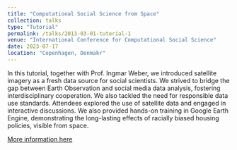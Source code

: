```yaml
---
title: "Computational Social Science from Space"
collection: talks
type: "Tutorial"
permalink: /talks/2013-03-01-tutorial-1
venue: "International Conference for Computational Social Science"
date: 2023-07-17
location: "Copenhagen, Denmakr"
---
```


In this tutorial, together with Prof. Ingmar Weber, we introduced satellite imagery as a fresh data source for social scientists. We strived to bridge the gap between Earth Observation and social media data analysis, fostering interdisciplinary cooperation. We also tackled the need for responsible data use standards. Attendees explored the use of satellite data and engaged in interactive discussions. We also provided hands-on training in Google Earth Engine, demonstrating the long-lasting effects of racially biased housing policies, visible from space.

[More information here](https://www.ic2s2.org/tutorials.html#space)


